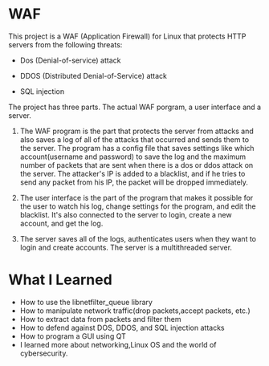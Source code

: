 # WAF

This project is a WAF (Application Firewall) for Linux that protects HTTP servers from the following threats:

* Dos (Denial-of-service) attack

* DDOS (Distributed Denial-of-Service) attack

* SQL injection

The project has three parts. The actual WAF porgram, a user interface and a server.

1. The WAF program is the part that protects the server from attacks and also saves a log of all of the attacks that occurred and sends them to the server. The program has a config file that saves settings like which account(username and password) to save the log and the maximum number of packets that are sent when there is a dos or ddos attack on the server. The attacker's IP is added to a blacklist, and if he tries to send any packet from his IP, the packet will be dropped immediately.

2. The user interface is the part of the program that makes it possible for the user to watch his log, change settings for the program, and edit the blacklist. It's also connected to the server to login, create a new account, and get the log.

3. The server saves all of the logs, authenticates users when they want to login and create accounts. The server is a multithreaded server.

# What I Learned

* How to use the libnetfilter_queue library
* How to manipulate network traffic(drop packets,accept packets, etc.)
* How to extract data from packets and filter them
* How to defend against DOS, DDOS, and SQL injection attacks
* How to program a GUI using QT
* I learned more about networking,Linux OS and the world of cybersecurity.


